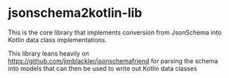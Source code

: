 # jsonschema2kotlin-lib

This is the core library that implements conversion from JsonSchema into Kotlin data class
implementations.

This library leans heavily on https://github.com/jimblackler/jsonschemafriend for parsing the schema
into models that can then be used to write out Kotlin data classes